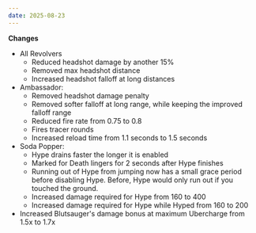 ```yaml
---
date: 2025-08-23
---
```


**Changes**

* All Revolvers
  * Reduced headshot damage by another 15%
  * Removed max headshot distance
  * Increased headshot falloff at long distances
* Ambassador:
  * Removed headshot damage penalty
  * Removed softer falloff at long range, while keeping the improved falloff range
  * Reduced fire rate from 0.75 to 0.8
  * Fires tracer rounds
  * Increased reload time from 1.1 seconds to 1.5 seconds
* Soda Popper:
  * Hype drains faster the longer it is enabled
  * Marked for Death lingers for 2 seconds after Hype finishes
  * Running out of Hype from jumping now has a small grace period before disabling Hype. Before, Hype would only run out if you touched the ground.
  * Increased damage required for Hype from 160 to 400
  * Increased damage required for Hype while Hyped from 160 to 200
* Increased Blutsauger's damage bonus at maximum Ubercharge from 1.5x to 1.7x
